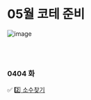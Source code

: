 # 05월 코테 준비
![image](https://github.com/8x15yz/Algorithm-Solutions/assets/87743473/14343652-8f53-4222-b5e4-3b5f739397c3)


<br><br>
### 0404 화
✅ [2️⃣ 소수찾기](소수찾기.py) <br>


